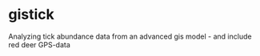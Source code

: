 gistick
=======

Analyzing tick abundance data from an advanced gis model - and include red deer GPS-data
